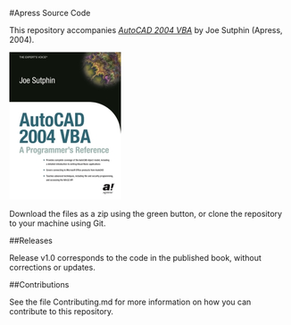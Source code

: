 #Apress Source Code

This repository accompanies [*AutoCAD 2004 VBA*](http://www.apress.com/9781590592724) by Joe Sutphin (Apress, 2004).

[comment]: #cover
![Cover image](9781590592724.jpg)

Download the files as a zip using the green button, or clone the repository to your machine using Git.

##Releases

Release v1.0 corresponds to the code in the published book, without corrections or updates.

##Contributions

See the file Contributing.md for more information on how you can contribute to this repository.
